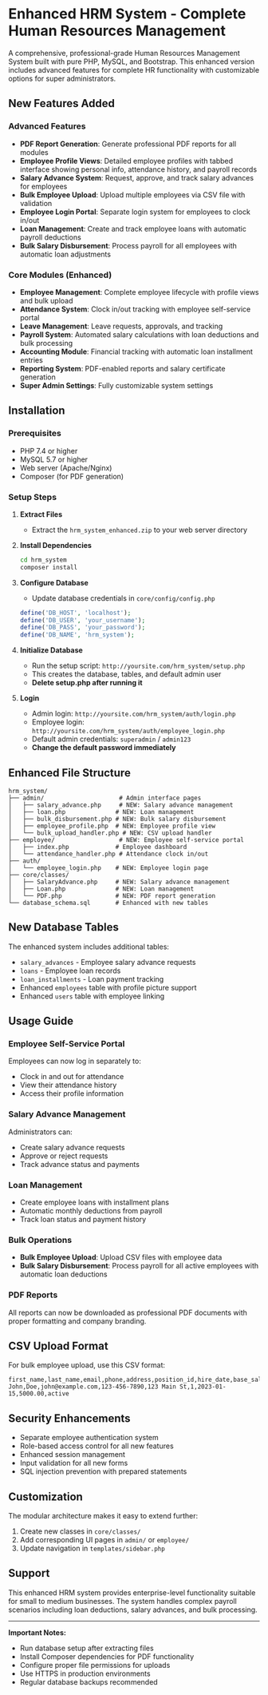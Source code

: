 # Enhanced HRM System - Complete Human Resources Management

A comprehensive, professional-grade Human Resources Management System built with pure PHP, MySQL, and Bootstrap. This enhanced version includes advanced features for complete HR functionality with customizable options for super administrators.

## New Features Added

### Advanced Features
- **PDF Report Generation**: Generate professional PDF reports for all modules
- **Employee Profile Views**: Detailed employee profiles with tabbed interface showing personal info, attendance history, and payroll records
- **Salary Advance System**: Request, approve, and track salary advances for employees
- **Bulk Employee Upload**: Upload multiple employees via CSV file with validation
- **Employee Login Portal**: Separate login system for employees to clock in/out
- **Loan Management**: Create and track employee loans with automatic payroll deductions
- **Bulk Salary Disbursement**: Process payroll for all employees with automatic loan adjustments

### Core Modules (Enhanced)
- **Employee Management**: Complete employee lifecycle with profile views and bulk upload
- **Attendance System**: Clock in/out tracking with employee self-service portal
- **Leave Management**: Leave requests, approvals, and tracking
- **Payroll System**: Automated salary calculations with loan deductions and bulk processing
- **Accounting Module**: Financial tracking with automatic loan installment entries
- **Reporting System**: PDF-enabled reports and salary certificate generation
- **Super Admin Settings**: Fully customizable system settings

## Installation

### Prerequisites
- PHP 7.4 or higher
- MySQL 5.7 or higher
- Web server (Apache/Nginx)
- Composer (for PDF generation)

### Setup Steps

1. **Extract Files**
   - Extract the `hrm_system_enhanced.zip` to your web server directory

2. **Install Dependencies**
   ```bash
   cd hrm_system
   composer install
   ```

3. **Configure Database**
   - Update database credentials in `core/config/config.php`
   ```php
   define('DB_HOST', 'localhost');
   define('DB_USER', 'your_username');
   define('DB_PASS', 'your_password');
   define('DB_NAME', 'hrm_system');
   ```

4. **Initialize Database**
   - Run the setup script: `http://yoursite.com/hrm_system/setup.php`
   - This creates the database, tables, and default admin user
   - **Delete setup.php after running it**

5. **Login**
   - Admin login: `http://yoursite.com/hrm_system/auth/login.php`
   - Employee login: `http://yoursite.com/hrm_system/auth/employee_login.php`
   - Default admin credentials: `superadmin` / `admin123`
   - **Change the default password immediately**

## Enhanced File Structure

```
hrm_system/
├── admin/                     # Admin interface pages
│   ├── salary_advance.php     # NEW: Salary advance management
│   ├── loan.php              # NEW: Loan management
│   ├── bulk_disbursement.php # NEW: Bulk salary disbursement
│   ├── employee_profile.php  # NEW: Employee profile view
│   └── bulk_upload_handler.php # NEW: CSV upload handler
├── employee/                  # NEW: Employee self-service portal
│   ├── index.php             # Employee dashboard
│   └── attendance_handler.php # Attendance clock in/out
├── auth/
│   └── employee_login.php    # NEW: Employee login page
├── core/classes/
│   ├── SalaryAdvance.php     # NEW: Salary advance management
│   ├── Loan.php              # NEW: Loan management
│   └── PDF.php               # NEW: PDF report generation
└── database_schema.sql       # Enhanced with new tables
```

## New Database Tables

The enhanced system includes additional tables:
- `salary_advances` - Employee salary advance requests
- `loans` - Employee loan records
- `loan_installments` - Loan payment tracking
- Enhanced `employees` table with profile picture support
- Enhanced `users` table with employee linking

## Usage Guide

### Employee Self-Service Portal
Employees can now log in separately to:
- Clock in and out for attendance
- View their attendance history
- Access their profile information

### Salary Advance Management
Administrators can:
- Create salary advance requests
- Approve or reject requests
- Track advance status and payments

### Loan Management
- Create employee loans with installment plans
- Automatic monthly deductions from payroll
- Track loan status and payment history

### Bulk Operations
- **Bulk Employee Upload**: Upload CSV files with employee data
- **Bulk Salary Disbursement**: Process payroll for all active employees with automatic loan deductions

### PDF Reports
All reports can now be downloaded as professional PDF documents with proper formatting and company branding.

## CSV Upload Format

For bulk employee upload, use this CSV format:
```
first_name,last_name,email,phone,address,position_id,hire_date,base_salary,status
John,Doe,john@example.com,123-456-7890,123 Main St,1,2023-01-15,5000.00,active
```

## Security Enhancements

- Separate employee authentication system
- Role-based access control for all new features
- Enhanced session management
- Input validation for all new forms
- SQL injection prevention with prepared statements

## Customization

The modular architecture makes it easy to extend further:
1. Create new classes in `core/classes/`
2. Add corresponding UI pages in `admin/` or `employee/`
3. Update navigation in `templates/sidebar.php`

## Support

This enhanced HRM system provides enterprise-level functionality suitable for small to medium businesses. The system handles complex payroll scenarios including loan deductions, salary advances, and bulk processing.

---

**Important Notes:**
- Run database setup after extracting files
- Install Composer dependencies for PDF functionality
- Configure proper file permissions for uploads
- Use HTTPS in production environments
- Regular database backups recommended
